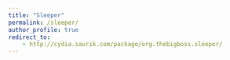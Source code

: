 ```yaml
---
title: "Sleeper"
permalink: /sleeper/
author_profile: true
redirect_to:
    - http://cydia.saurik.com/package/org.thebigboss.sleeper/
---
```

